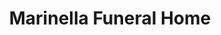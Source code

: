---
title: "Marinella Funeral Home"
url: /hammonton/marinella-funeral-home/
shop: funeral directors
---